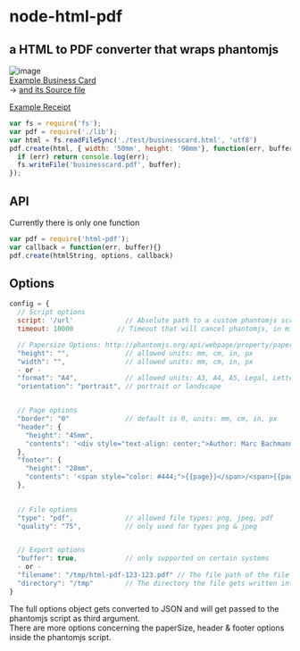 # node-html-pdf
## a HTML to PDF converter that wraps phantomjs
![image](http://public.admintools.ch/gh/html-pdf/businesscard.png)  
[Example Business Card](http://public.admintools.ch/gh/html-pdf/businesscard.pdf)  
 -> [and its Source file](test/businesscard.html)  

[Example Receipt](http://public.admintools.ch/gh/html-pdf/order.pdf)


```javascript
var fs = require('fs');
var pdf = require('./lib');
var html = fs.readFileSync('./test/businesscard.html', 'utf8')
pdf.create(html, { width: '50mm', height: '90mm'}, function(err, buffer) {
  if (err) return console.log(err);
  fs.writeFile('businesscard.pdf', buffer);
});
```

## API
Currently there is only one function
```javascript
var pdf = require('html-pdf');
var callback = function(err, buffer){}
pdf.create(htmlString, options, callback)
```

## Options
```javascript
config = {
  // Script options
  script: '/url'             // Absolute path to a custom phantomjs script, use the file in lib/scripts as example
  timeout: 10000           // Timeout that will cancel phantomjs, in milliseconds

  // Papersize Options: http://phantomjs.org/api/webpage/property/paper-size.html
  "height": "",              // allowed units: mm, cm, in, px
  "width": "",               // allowed units: mm, cm, in, px
  - or -
  "format": "A4",            // allowed units: A3, A4, A5, Legal, Letter, Tabloid
  "orientation": "portrait", // portrait or landscape


  // Page options
  "border": "0"              // default is 0, units: mm, cm, in, px
  "header": {
    "height": "45mm",
    "contents": '<div style="text-align: center;">Author: Marc Bachmann</div>'
  },
  "footer": {
    "height": "28mm",
    "contents": '<span style="color: #444;">{{page}}</span>/<span>{{pages}}</span>'
  },
  

  // File options
  "type": "pdf",             // allowed file types: png, jpeg, pdf
  "quality": "75",           // only used for types png & jpeg


  // Export options
  "buffer": true,            // only supported on certain systems
  - or -
  "filename": "/tmp/html-pdf-123-123.pdf" // The file path of the file that will be written. If you want to save the file permanently, you have to pass this option.
  "directory": "/tmp"        // The directory the file gets written into if no filename is defined. default: '/tmp' 
}
```

The full options object gets converted to JSON and will get passed to the phantomjs script as third argument.  
There are more options concerning the paperSize, header & footer options inside the phantomjs script.
